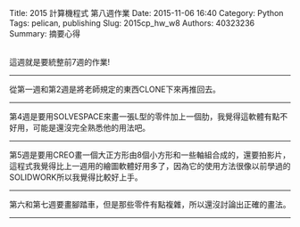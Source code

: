 Title: 2015 計算機程式 第八週作業
Date: 2015-11-06 16:40
Category: Python
Tags: pelican, publishing
Slug: 2015cp_hw_w8
Authors: 40323236
Summary: 摘要心得

<br>
這週就是要統整前7週的作業!
<hr>

從第一週和第2週是將老師規定的東西CLONE下來再推回去。
<hr>
第4週是要用SOLVESPACE來畫一張L型的零件加上一個肋，我覺得這軟體有點不好用，可能是還沒完全熟悉他的用法吧。
<hr>
第5週是要用CREO畫一個大正方形由8個小方形和一些軸組合成的，還要拍影片，這程式我覺得比上一週用的繪圖軟體好用多了，因為它的使用方法很像以前學過的SOLIDWORK所以我覺得比較好上手。
<hr>
第六和第七週要畫腳踏車，但是那些零件有點複雜，所以還沒討論出正確的畫法。
<hr>

